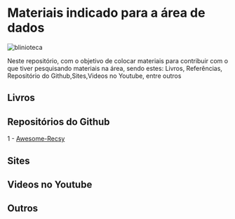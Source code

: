 # Materiais indicado para a área de dados

![blinioteca](https://www.rbsdirect.com.br/filestore/4/5/7/3/2/8/4_607b3d2f9db96c0/4823754_d508394098f8f23.jpg?w=700)

Neste repositório, com o objetivo de colocar materiais para contribuir com o que tiver pesquisando materiais na área, sendo estes: Livros, Referências,
Repositório do Github,Sites,Videos no Youtube, entre outros

## Livros

## Repositórios do Github

1 - [Awesome-Recsy](https://github.com/jihoo-kim/awesome-RecSys)

## Sites

## Videos no Youtube

## Outros
